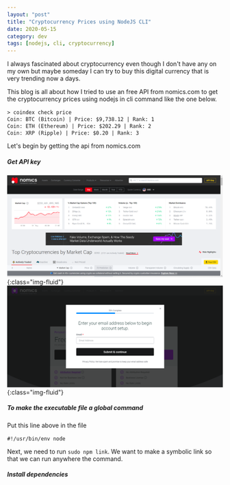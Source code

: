 ```yaml
---
layout: "post"
title: "Cryptocurrency Prices using NodeJS CLI"
date: 2020-05-15
category: dev
tags: [nodejs, cli, cryptocurrency]
---
```


I always fascinated about cryptocurrency even though I don't have any on my own but maybe someday I can try to buy this digital currency that is very trending now a days. 

This blog is all about how I tried to use an free API from nomics.com to get the cryptocurrency prices using nodejs in cli command like the one below. 
```
> coindex check price 
Coin: BTC (Bitcoin) | Price: $9,738.12 | Rank: 1
Coin: ETH (Ethereum) | Price: $202.29 | Rank: 2
Coin: XRP (Ripple) | Price: $0.20 | Rank: 3
```

Let's begin by getting the api from nomics.com

##### Get API key 
![](/assets/images/nomics-get-api-key.png){:class="img-fluid"} 
![](/assets/images/nomics-enter-email.png){:class="img-fluid"} 

##### To make the executable file a global command 

Put this line above in the file 
```
#!/usr/bin/env node
```
Next, we need to run `sudo npm link`. We want to make a symbolic link so that we can run anywhere the command. 

##### Install dependencies
